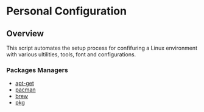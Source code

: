 # Personal Configuration

## Overview

This script automates the setup process for confifuring a Linux environment with various ultilities, tools, font and configurations.

### Packages Managers

- [apt-get](https://www.ubuntu.com/download/desktop)
- [pacman](https://archlinux.org/packages/)
- [brew](https://brew.sh/)
- [pkg](https://pkg.dev/)